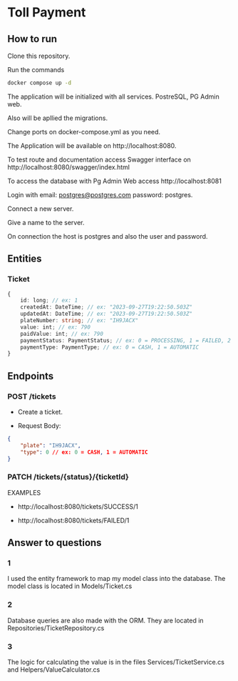 # Toll Payment

## How to run

Clone this repository.

Run the commands

```bash
docker compose up -d
```

The application will be initialized with all services. PostreSQL, PG Admin web.

Also will be apllied the migrations.

Change ports on docker-compose.yml as you need.

The Application will be available on http://localhost:8080.

To test route and documentation access Swagger interface on http://localhost:8080/swagger/index.html

To access the database with Pg Admin Web access http://localhost:8081

Login with email: postgres@postgres.com password: postgres.

Connect a new server.

Give a name to the server.

On connection the host is postgres and also the user and password.

## Entities

### Ticket 

```typescript
{
	id: long; // ex: 1
	createdAt: DateTime; // ex: "2023-09-27T19:22:50.503Z"
	updatedAt: DateTime; // ex: "2023-09-27T19:22:50.503Z"
	plateNumber: string; // ex: "IH9JACX"
    value: int; // ex: 790
    paidValue: int; // ex: 790
    paymentStatus: PaymentStatus; // ex: 0 = PROCESSING, 1 = FAILED, 2 = SUCCESS
    paymentType: PaymentType; // ex: 0 = CASH, 1 = AUTOMATIC
}
```

## Endpoints 

### POST /tickets

- Create a ticket.

- Request Body:

```json
{
    "plate": "IH9JACX",
    "type": 0 // ex: 0 = CASH, 1 = AUTOMATIC
}
```
### PATCH /tickets/{status}/{ticketId}

EXAMPLES

- http://localhost:8080/tickets/SUCCESS/1

- http://localhost:8080/tickets/FAILED/1


## Answer to questions

### 1

I used the entity framework to map my model class into the database. The model class is located in Models/Ticket.cs

### 2

Database queries are also made with the ORM. They are located in Repositories/TicketRepository.cs

### 3 

The logic for calculating the value is in the files Services/TicketService.cs and Helpers/ValueCalculator.cs